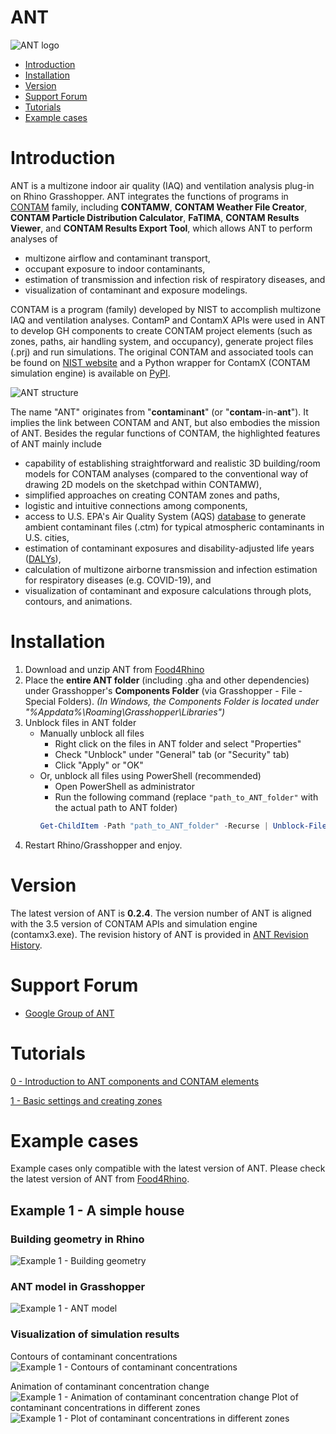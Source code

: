 # ANT
 ![ANT logo](logo/banner.png)
 
<!--ts-->
 - [Introduction](#introduction)
 - [Installation](#installation)
 - [Version](#version)
 - [Support Forum](#support-forum)
 - [Tutorials](#tutorials)
 - [Example cases](#example-cases)
<!--te-->

# Introduction
ANT is a multizone indoor air quality (IAQ) and ventilation analysis plug-in on Rhino Grasshopper. ANT integrates the functions of programs in [CONTAM](https://www.nist.gov/el/energy-and-environment-division-73200/nist-multizone-modeling/software) family, including **CONTAMW**, **CONTAM Weather File Creator**, **CONTAM Particle Distribution Calculator**, **FaTIMA**, **CONTAM Results Viewer**, and **CONTAM Results Export Tool**, which allows ANT to perform analyses of 
 - multizone airflow and contaminant transport, 
 - occupant exposure to indoor contaminants,
 - estimation of transmission and infection risk of respiratory diseases, and
 - visualization of contaminant and exposure modelings.

CONTAM is a program (family) developed by NIST to accomplish multizone IAQ and ventilation analyses. ContamP and ContamX APIs were used in ANT to develop GH components to create CONTAM project elements (such as zones, paths, air handling system, and occupancy), generate project files (.prj) and run simulations. The original CONTAM and associated tools can be found on [NIST website](https://www.nist.gov/el/energy-and-environment-division-73200/nist-multizone-modeling/software) and a Python wrapper for ContamX (CONTAM simulation engine) is available on [PyPI](https://pypi.org/project/contamxpy/).

 ![ANT structure](examples/Example_1/img/structure.png)

The name "ANT" originates from "**contam**in**ant**" (or "**contam**-in-**ant**"). It implies the link between CONTAM and ANT, but also embodies the mission of ANT. Besides the regular functions of CONTAM, the highlighted features of ANT mainly include
 - capability of establishing straightforward and realistic 3D building/room models for CONTAM analyses (compared to the conventional way of drawing 2D models on the sketchpad within CONTAMW),
 - simplified approaches on creating CONTAM zones and paths,
 - logistic and intuitive connections among components,
 - access to U.S. EPA's Air Quality System (AQS) [database](https://aqs.epa.gov/aqsweb/documents/data_api.html) to generate ambient contaminant files (.ctm) for typical atmospheric contaminants in U.S. cities,
 - estimation of contaminant exposures and disability-adjusted life years ([DALYs](https://doi.org/10.1897/2004-007R.1)),
 - calculation of multizone airborne transmission and infection estimation for respiratory diseases (e.g. COVID-19), and
 - visualization of contaminant and exposure calculations through plots, contours, and animations. 

# Installation
1. Download and unzip ANT from [Food4Rhino](https://www.food4rhino.com/en/app/ant) 
2. Place the **entire ANT folder** (including .gha and other dependencies) under Grasshopper's **Components Folder** (via Grasshopper - File - Special Folders). *(In Windows, the Components Folder is located under "%Appdata%\Roaming\Grasshopper\Libraries")*
3. Unblock files in ANT folder 
    - Manually unblock all files
        - Right click on the files in ANT folder and select "Properties"
        - Check "Unblock" under "General" tab (or "Security" tab)
        - Click "Apply" or "OK"
    - Or, unblock all files using PowerShell (recommended)
        - Open PowerShell as administrator
        - Run the following command (replace `"path_to_ANT_folder"` with the actual path to ANT folder)
        ```powershell
        Get-ChildItem -Path "path_to_ANT_folder" -Recurse | Unblock-File
        ```
4. Restart Rhino/Grasshopper and enjoy.

# Version
The latest version of ANT is **0.2.4**. The version number of ANT is aligned with the 3.5 version of CONTAM APIs and simulation engine (contamx3.exe). The revision history of ANT is provided in [ANT Revision History](./ANT%20Revision%20History.md).

# Support Forum
 - [Google Group of ANT](https://groups.google.com/g/contam-ant)

# Tutorials
[0 - Introduction to ANT components and CONTAM elements](./tutorials/0%20-%20Introduction%20to%20ANT%20components%20and%20CONTAM%20elements.md)

[1 - Basic settings and creating zones](./tutorials/1%20-%20Basic%20settings%20and%20creating%20zones.md)

# Example cases
Example cases only compatible with the latest version of ANT. Please check the latest version of ANT from [Food4Rhino](https://www.food4rhino.com/en/app/ant).
## Example 1 - A simple house
### Building geometry in Rhino
![Example 1 - Building geometry](./examples/Example_1/img/geometry_w_bkg.png)

### ANT model in Grasshopper
![Example 1 - ANT model](./examples/Example_1/img/screenshot%20-%20ANT%202.png)

### Visualization of simulation results
Contours of contaminant concentrations
![Example 1 - Contours of contaminant concentrations](./examples/Example_1/img/contour_2.png)
<!--3D contours of contaminant concentrations
![Example 1 - 3D contours of contaminant concentrations](./examples/Example_1/img/contour_1.png)-->
Animation of contaminant concentration change
![Example 1 - Animation of contaminant concentration change](./examples/Example_1/img/animation.gif)
Plot of contaminant concentrations in different zones
![Example 1 - Plot of contaminant concentrations in different zones](./examples/Example_1/img/plot_3.png)